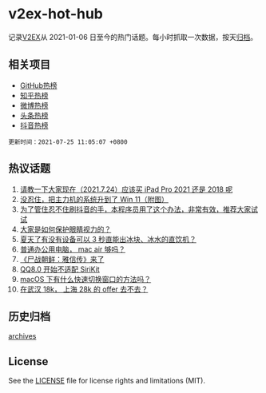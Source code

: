 # v2ex-hot-hub

 记录[V2EX](https://www.v2ex.com/)从 2021-01-06 日至今的热门话题。每小时抓取一次数据，按天[归档](archives)。
 
 ## 相关项目

- [GitHub热榜](https://github.com/lonnyzhang423/github-hot-hub)
- [知乎热榜](https://github.com/lonnyzhang423/zhihu-hot-hub)
- [微博热榜](https://github.com/lonnyzhang423/weibo-hot-hub)
- [头条热榜](https://github.com/lonnyzhang423/toutiao-hot-hub)
- [抖音热榜](https://github.com/lonnyzhang423/douyin-hot-hub)


 `更新时间：2021-07-25 11:05:07 +0800`

## 热议话题

1. [请教一下大家现在（2021.7.24）应该买 iPad Pro 2021 还是 2018 呢](https://www.v2ex.com/t/791522)
1. [没忍住，把主力机的系统升到了 Win 11（附图）](https://www.v2ex.com/t/791479)
1. [为了管住忍不住刷抖音的手，本程序员用了这个办法，非常有效，推荐大家试试](https://www.v2ex.com/t/791557)
1. [大家是如何保护眼睛视力的？](https://www.v2ex.com/t/791544)
1. [夏天了有没有设备可以 3 秒直能出冰块、冰水的直饮机？](https://www.v2ex.com/t/791510)
1. [普通办公用电脑， mac air 够吗？](https://www.v2ex.com/t/791536)
1. [《尸战朝鲜：雅信传》来了](https://www.v2ex.com/t/791554)
1. [QQ8.0 开始不适配 SiriKit](https://www.v2ex.com/t/791484)
1. [macOS 下有什么快速切换窗口的方法吗？](https://www.v2ex.com/t/791480)
1. [在武汉 18k， 上海 28k 的 offer 去不去？](https://www.v2ex.com/t/791555)

## 历史归档

[archives](archives)

## License

See the [LICENSE](LICENSE) file for license rights and limitations (MIT).
